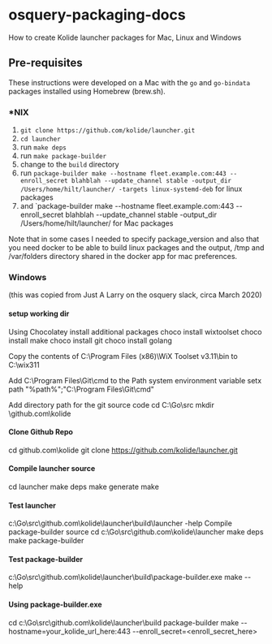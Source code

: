 # osquery-packaging-docs
How to create Kolide launcher packages for Mac, Linux and Windows

## Pre-requisites 

These instructions were developed on a Mac with the `go` and `go-bindata` packages installed using Homebrew (brew.sh).

### *NIX

1. `git clone https://github.com/kolide/launcher.git`
2. `cd launcher`
3. run `make deps`
4. run `make package-builder`
5. change to the `build` directory
6. run `package-builder make --hostname fleet.example.com:443 --enroll_secret blahblah --update_channel stable -output_dir /Users/home/hilt/launcher/ -targets linux-systemd-deb` for linux packages
7. and `package-builder make --hostname fleet.example.com:443 --enroll_secret blahblah --update_channel stable -output_dir /Users/home/hilt/launcher/ for Mac packages

Note that in some cases I needed to specify package_version and also that you need docker to be able to build linux packages and the output, /tmp and /var/folders directory shared in the docker app for mac preferences.

### Windows

(this was copied from Just A Larry on the osquery slack, circa March 2020)

#### setup working dir

Using Chocolatey install additional packages
choco install wixtoolset
choco install make
choco install git
choco install golang

Copy the contents of C:\Program Files (x86)\WiX Toolset v3.11\bin to C:\wix311

Add C:\Program Files\Git\cmd to the Path system environment variable
setx path "%path%";"C:\Program Files\Git\cmd"

Add directory path for the git source code
cd C:\Go\src
mkdir \github.com\kolide

#### Clone Github Repo
cd github.com\kolide
git clone https://github.com/kolide/launcher.git

#### Compile launcher source
cd launcher
make deps
make generate
make

#### Test launcher
c:\Go\src\github.com\kolide\launcher\build\launcher -help
Compile package-builder source
cd c:\Go\src\github.com\kolide\launcher
make deps
make package-builder

#### Test package-builder
c:\Go\src\github.com\kolide\launcher\build\package-builder.exe make --help

#### Using package-builder.exe
cd c:\Go\src\github.com\kolide\launcher\build
package-builder make --hostname=your_kolide_url_here:443 --enroll_secret=<enroll_secret_here>
